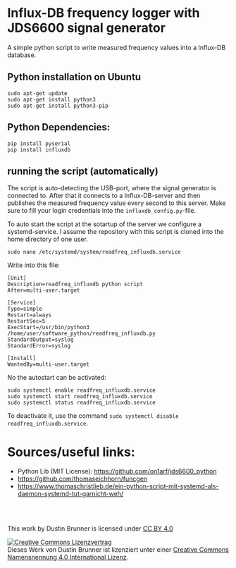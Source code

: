 # Influx-DB frequency logger with JDS6600 signal generator

A simple python script to write measured frequency values into a Influx-DB database.

## Python installation on Ubuntu
```
sudo apt-get update
sudo apt-get install python3
sudo apt-get install python3-pip
```

## Python Dependencies:
```
pip install pyserial
pip install influxdb
```

## running the script (automatically)
The script is auto-detecting the USB-port, where the signal generator is connected to. After that it connects to a Influx-DB-server and then publishes the measured frequency value every second to this server. Make sure to fill your login credentials into the `influxdb_config.py`-file.

To auto start the script at the sotartup of the server we configure a systemd-service. I  assume the repository with this script is cloned into the home directory of one user.

```
sudo nano /etc/systemd/system/readfreq_influxdb.service
```
Write into this file:
```
[Unit]
Description=readfreq_influxdb python script
After=multi-user.target

[Service]
Type=simple
Restart=always
RestartSec=5
ExecStart=/usr/bin/python3 /home/user/software_python/readfreq_influxdb.py
StandardOutput=syslog
StandardError=syslog

[Install]
WantedBy=multi-user.target
```

No the autostart can be activated:
```
sudo systemctl enable readfreq_influxdb.service
sudo systemctl start readfreq_influxdb.service
sudo systemctl status readfreq_influxdb.service
```
To deactivate it, use the command `sudo systemctl disable readfreq_influxdb.service`.


# Sources/useful links:
- Python Lib (MIT License): https://github.com/on1arf/jds6600_python
- https://github.com/thomaseichhorn/funcgen
- https://www.thomaschristlieb.de/ein-python-script-mit-systemd-als-daemon-systemd-tut-garnicht-weh/


<br><br>
<p xmlns:dct="http://purl.org/dc/terms/" xmlns:cc="http://creativecommons.org/ns#" class="license-text">This work by <span property="cc:attributionName">Dustin Brunner</span> is licensed under <a rel="license" href="https://creativecommons.org/licenses/by/4.0">CC BY 4.0<img style="height:15px!important;margin-left:3px;vertical-align:text-bottom;" src="https://mirrors.creativecommons.org/presskit/icons/cc.svg?ref=chooser-v1" /><img style="height:15px!important;margin-left:3px;vertical-align:text-bottom;" src="https://mirrors.creativecommons.org/presskit/icons/by.svg?ref=chooser-v1" /></a></p>

<a rel="license" href="http://creativecommons.org/licenses/by/4.0/"><img alt="Creative Commons Lizenzvertrag" style="border-width:0" src="https://i.creativecommons.org/l/by/4.0/88x31.png" /></a><br />Dieses Werk von <span xmlns:cc="http://creativecommons.org/ns#" property="cc:attributionName">Dustin Brunner</span> ist lizenziert unter einer <a rel="license" href="http://creativecommons.org/licenses/by/4.0/">Creative Commons Namensnennung 4.0 International Lizenz</a>.
